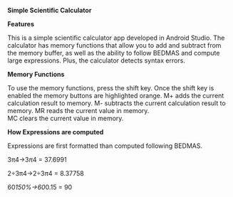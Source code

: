 **Simple Scientific Calculator**

**Features**

This is a simple scientific calculator app developed in Android Studio.
The calculator has memory functions that allow you to add and subtract from the memory buffer, as well as the ability to follow BEDMAS and compute large expressions. Plus, the calculator detects syntax errors.

**Memory Functions** 

To use the memory functions, press the shift key. Once the shift key is enabled the memory buttons are highlighted orange. 
M+ adds the current calculation result to memory. 
M- subtracts the current calculation result to memory.
MR reads the current value in memory.  
MC clears the current value in memory.

**How Expressions are computed**

Expressions are first formatted than computed following BEDMAS.

3π4→3*π*4 = 37.6991

2÷3π4→2÷3*π*4 = 8.37758

60*150%→60*0.15 = 90
